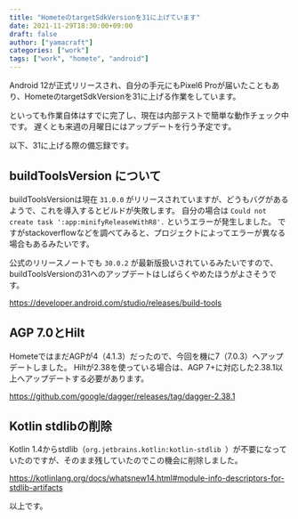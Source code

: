 ```yaml
---
title: "HometeのtargetSdkVersionを31に上げています"
date: 2021-11-29T18:30:00+09:00
draft: false
author: ["yamacraft"]
categories: ["work"]
tags: ["work", "homete", "android"]
---
```


Android 12が正式リリースされ、自分の手元にもPixel6 Proが届いたこともあり、HometeのtargetSdkVersionを31に上げる作業をしています。

といっても作業自体はすでに完了し、現在は内部テストで簡単な動作チェック中です。
遅くとも来週の月曜日にはアップデートを行う予定です。

以下、31に上げる際の備忘録です。

## buildToolsVersion について

buildToolsVersionは現在 `31.0.0` がリリースされていますが、どうもバグがあるようで、これを導入するとビルドが失敗します。
自分の場合は `Could not create task ':app:minifyReleaseWithR8'.` というエラーが発生しました。
ですがstackoverflowなどを調べてみると、プロジェクトによってエラーが異なる場合もあるみたいです。

公式のリリースノートでも `30.0.2` が最新版扱いされているみたいですので、buildToolsVersionの31へのアップデートはしばらくやめたほうがよさそうです。

https://developer.android.com/studio/releases/build-tools

## AGP 7.0とHilt

HometeではまだAGPが4（4.1.3）だったので、今回を機に7（7.0.3）へアップデートしました。
Hiltが2.38を使っている場合は、AGP 7+に対応した2.38.1以上へアップデートする必要があります。

https://github.com/google/dagger/releases/tag/dagger-2.38.1

## Kotlin stdlibの削除

Kotlin 1.4からstdlib（`org.jetbrains.kotlin:kotlin-stdlib `）が不要になっていたのですが、そのまま残していたのでこの機会に削除しました。

https://kotlinlang.org/docs/whatsnew14.html#module-info-descriptors-for-stdlib-artifacts

以上です。